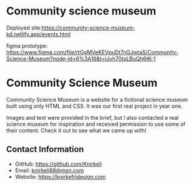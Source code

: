 # Community science museum

Deployed site:https://community-science-museum-kd.netlify.app/events.html

figma prototype: https://www.figma.com/file/rtGgMVeKEVpuDt7nGJwtaS/Community-Science-Museum?node-id=6%3A16&t=lJvh70txLBuQh6tK-1

# Community Science Museum

Community Science Museum is a website for a fictional science museum built using only HTML and CSS. It was our first real project in year one.

Images and text were provided in the brief, but I also contacted a real science museum for inspiration and received permission to use some of their content. Check it out to see what we came up with!

## Contact Information
- GitHub: https://github.com/Knirkeli
- Email: knirkeli88@msn.com
- Website: https://knirkefridesign.com
